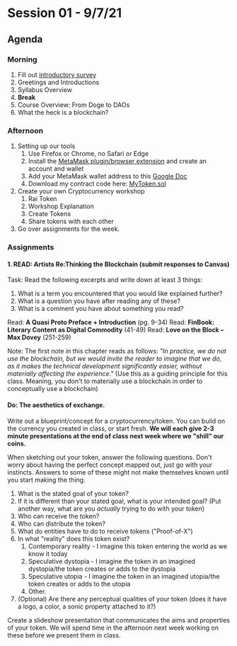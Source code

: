 # Session 01 - 9/7/21

## Agenda

### Morning

1. Fill out [introductory survey](https://forms.gle/J3cy3QTPAkDBhTn79)
2. Greetings and Introductions
3. Syllabus Overview
4. **Break**
5. Course Overview: From Doge to DAOs
6. What the heck is a blockchain?

### Afternoon

1. Setting up our tools
   1. Use Firefox or Chrome, no Safari or Edge
   2. Install the [MetaMask plugin/browser extension](https://metamask.io/) and create an account and wallet
   3. Add your MetaMask wallet address to this [Google Doc](https://docs.google.com/document/d/1cSG_7wc2ZxakW5AQsfg7-Se_rLnSV-tfDZKyISfvlGI/edit?usp=sharing)
   5. Download my contract code here: [MyToken.sol](code/session01/ERC20Workshop/MyToken.sol)
2. Create your own Cryptocurrency workshop
   1. Rai Token
   2. Workshop Explanation
   3. Create Tokens
   4. Share tokens with each other
3. Go over assignments for the week.

### Assignments

#### **1. READ: Artists Re:Thinking the Blockchain (submit responses to Canvas)**

Task: Read the following excerpts and write down at least 3 things:

   1. What is a term you encountered that you would like explained further?
   2. What is a question you have after reading any of these?
   3. What is a comment you have about something you read?

Read: **A Quasi Proto Preface + Introduction** (pg. 9-34)
Read: **FinBook: Literary Content as Digital Commodity** (41-49)
Read: **Love on the Block – Max Dovey** (251-259)

Note: The first note in this chapter reads as follows: *"In practice, we do not use the blockchain, but we would invite the reader to imagine that we do, as it makes the technical development significantly easier, without materially affecting the experience."* (Use this as a guiding principle for this class. Meaning, you don't to materially use a blockchain in order to conceptually use a blockchain)

#### **Do: The aesthetics of exchange.**

Write out a blueprint/concept for a cryptocurrency/token. You can build on the currency you created in class, or start fresh. **We will each give 2-3 minute presentations at the end of class next week where we "shill" our coins.**

When sketching out your token, answer the following questions. Don't worry about having the perfect concept mapped out, just go with your instincts. Answers to some of these might not make themselves known until you start making the thing.

1. What is the stated goal of your token?
2. If it is different than your stated goal, what is your intended goal? (Put another way, what are you *actually* trying to do with your token)
3. Who can receive the token?
4. Who can distribute the token?
5. What do entities have to do to receive tokens ("Proof-of-X")
6. In what "reality" does this token exist?
   1. Contemporary reality - I imagine this token entering the world as we know it today
   2. Speculative dystopia - I imagine the token in an imagined dystopia/the token creates or adds to the dystopia
   3. Speculative utopia - I imagine the token in an imagined utopia/the token creates or adds to the utopia
   4. Other.
7. (Optional) Are there any perceptual qualities of your token (does it have a logo, a color, a sonic property attached to it?)

Create a slideshow presentation that communicates the aims and properties of your token. We will spend time in the afternoon next week working on these before we present them in class.
